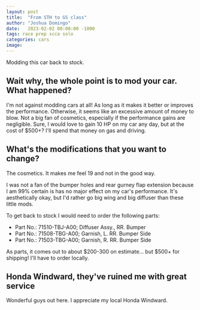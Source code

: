 ```yaml
---
layout: post
title:  "From STH to GS class"
author: "Joshua Domingo"
date:   2023-02-02 00:00:00 -1000
tags: race prep scca solo  
categories: cars
image: 
---
```


Modding this car back to stock.

## Wait why, the whole point is to mod your car. What happened?

I'm not against modding cars at all! As long as it makes it better or improves the performance. Otherwise, it seems like an excessive amount of money to blow. Not a big fan of cosmetics, especially if the performance gains are negligible. Sure, I would love to gain 10 HP on my car any day, but at the cost of $500+? I'll spend that money on gas and driving.

## What's the modifications that you want to change?

The cosmetics. It makes me feel 19 and not in the good way.

I was not a fan of the bumper holes and rear gurney flap extension because I am 99% certain is has no major effect on my car's performance. It's aesthetically okay, but I'd rather go big wing and big diffuser than these little mods.

To get back to stock I would need to order the following parts:

- Part No.: 71510-TBJ-A00; Diffuser Assy., RR. Bumper
- Part No.: 71508-TBG-A00; Garnish, L. RR. Bumper Side
- Part No.: 71503-TBG-A00; Garnish, R. RR. Bumper Side

As parts, it comes out to about $200-300 on estimate... but $500+ for shipping! I'll have to order locally.

## Honda Windward, they've ruined me with great service

Wonderful guys out here. I appreciate my local Honda Windward.

